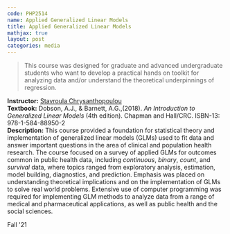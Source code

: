 ```yaml
---
code: PHP2514 
name: Applied Generalized Linear Models
title: Applied Generalized Linear Models
mathjax: true
layout: post
categories: media
---
```


> This course was designed for graduate and advanced undergraduate students who want to develop a practical hands on toolkit for analyzing data and/or understand the theoretical underpinnings of regression.


<script src="https://kit.fontawesome.com/a076d05399.js" crossorigin="anonymous"></script>
<!-- <script src="https://cdnjs.cloudflare.com/ajax/libs/mathjax/2.7.5/MathJax.js?config=TeX-AMS_CHTML.js"></script> -->

**Instructor:** [Stavroula Chrysanthopoulou](https://vivo.brown.edu/display/schrysan) <br>
**Textbook:** Dobson, A.J., & Barnett, A.G.,(2018). *An Introduction to Generalized Linear Models* (4th edition). Chapman and Hall/CRC. ISBN-13: 978-1-584-88950-2 [<i class="fa-regular fa-link"></i>](https://www.taylorfrancis.com/books/mono/10.1201/9781315182780/introduction-generalized-linear-models-adrian-barnett-annette-dobson) <br>
**Description:** This course provided a foundation for statistical theory and implementation of generalized linear models (GLMs) used to fit data and answer important questions in the area of clinical and population health research. The course focused on a survey of applied GLMs for outcomes common in public health data, including *continuous*, *binary*, *count*, and *survival* data, where topics ranged from exploratory analysis, estimation, model building, diagnostics, and prediction. Emphasis was placed on understanding theoretical implications and on the implementation of GLMs to solve real world problems. Extensive use of computer programming was required for implementing GLM methods to analyze data from a range of medical and pharmaceutical applications, as well as public health and the social sciences. 

Fall '21
